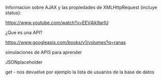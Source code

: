 Informacion sobre AJAX y las propiedades de XMLHttpRequest (incluye status):

https://www.youtube.com/watch?v=EEV4ik9arIU


¿Que es una API?

https://www.googleapis.com/books/v1/volumes?q=ranas


simulaciones de APIS para aprender 


JSONplaceholder



get - nos devuelve por ejemplo la lista de usuarios de la base de datos



